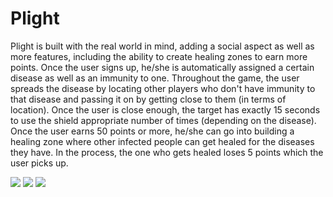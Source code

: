 # Plight
Plight is built with the real world in mind, adding a social aspect as well as more features, including the ability to create healing zones to earn more points. Once the user signs up, he/she is automatically assigned a certain disease as well as an immunity to one. Throughout the game, the user spreads the disease by locating other players who don't have immunity to that disease and passing it on by getting close to them (in terms of location). Once the user is close enough, the target has exactly 15 seconds to use the shield appropriate number of times (depending on the disease). Once the user earns 50 points or more, he/she can go into building a healing zone where other infected people can get healed for the diseases they have. In the process, the one who gets healed loses 5 points which the user picks up.

![](https://i.imgur.com/rqekAxP.jpg)
![](https://i.imgur.com/yr9PStM.jpg)
![](https://i.imgur.com/RLialAB.jpg)
